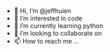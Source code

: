 - 👋 Hi, I’m @jeffhuien
- 👀 I’m interested in code
- 🌱 I’m currently learning python
- 💞️ I’m looking to collaborate on 
- 📫 How to reach me ...

<!---
jeffhuien/jeffhuien is a ✨ special ✨ repository because its `README.md` (this file) appears on your GitHub profile.
You can click the Preview link to take a look at your changes.
--->
